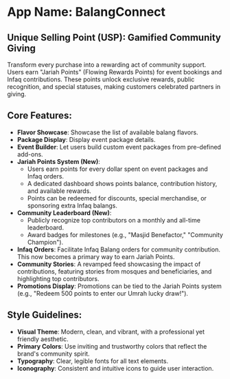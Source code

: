 # **App Name**: BalangConnect

## Unique Selling Point (USP): Gamified Community Giving

Transform every purchase into a rewarding act of community support. Users earn "Jariah Points" (Flowing Rewards Points) for event bookings and Infaq contributions. These points unlock exclusive rewards, public recognition, and special statuses, making customers celebrated partners in giving.

## Core Features:

- **Flavor Showcase**: Showcase the list of available balang flavors.
- **Package Display**: Display event package details.
- **Event Builder**: Let users build custom event packages from pre-defined add-ons.
- **Jariah Points System (New)**:
    - Users earn points for every dollar spent on event packages and Infaq orders.
    - A dedicated dashboard shows points balance, contribution history, and available rewards.
    - Points can be redeemed for discounts, special merchandise, or sponsoring extra Infaq balangs.
- **Community Leaderboard (New)**:
    - Publicly recognize top contributors on a monthly and all-time leaderboard.
    - Award badges for milestones (e.g., "Masjid Benefactor," "Community Champion").
- **Infaq Orders**: Facilitate Infaq Balang orders for community contribution. This now becomes a primary way to earn Jariah Points.
- **Community Stories**: A revamped feed showcasing the impact of contributions, featuring stories from mosques and beneficiaries, and highlighting top contributors.
- **Promotions Display**: Promotions can be tied to the Jariah Points system (e.g., "Redeem 500 points to enter our Umrah lucky draw!").

## Style Guidelines:

- **Visual Theme**: Modern, clean, and vibrant, with a professional yet friendly aesthetic.
- **Primary Colors**: Use inviting and trustworthy colors that reflect the brand's community spirit.
- **Typography**: Clear, legible fonts for all text elements.
- **Iconography**: Consistent and intuitive icons to guide user interaction.
